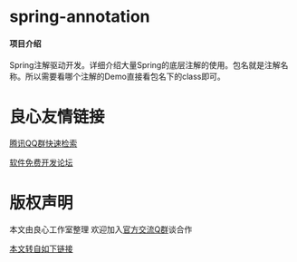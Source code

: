 # spring-annotation

#### 项目介绍
Spring注解驱动开发。详细介绍大量Spring的底层注解的使用。包名就是注解名称。所以需要看哪个注解的Demo直接看包名下的class即可。


 # 良心友情链接

[腾讯QQ群快速检索](http://u.720life.cn/s/8cf73f7c)

[软件免费开发论坛](http://u.720life.cn/s/bbb01dc0)

# 版权声明 

本文由良心工作室整理 欢迎加入[官方交流Q群](https://u.720life.cn/s/f2316816)谈合作

[本文转自如下链接](http://u.720life.cn/g/2e71d0f0a5c601172267ba20d3a43c6e6d274753464ea54a57d38aed9c24f3955f5f1c877c9a7479c1717b23849f2a56d9269f59bb769de3d0d513fba5f972671495d28996283391902a527cf7209ae4)